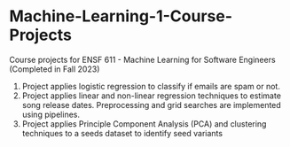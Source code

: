 # Machine-Learning-1-Course-Projects
Course projects for ENSF 611 - Machine Learning for Software Engineers (Completed in Fall 2023)

1. Project applies logistic regression to classify if emails are spam or not.
2. Project applies linear and non-linear regression techniques to estimate song release dates. 
     Preprocessing and grid searches are implemented using pipelines.
3. Project applies Principle Component Analysis (PCA) and clustering techniques to a seeds dataset to identify seed variants
